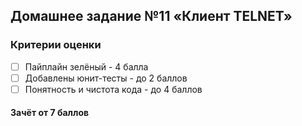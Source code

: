 ## Домашнее задание №11 «Клиент TELNET»

### Критерии оценки
- [ ] Пайплайн зелёный - 4 балла
- [ ] Добавлены юнит-тесты - до 2 баллов
- [ ] Понятность и чистота кода - до 4 баллов

#### Зачёт от 7 баллов
